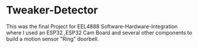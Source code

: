 # Tweaker-Detector
This was the final Project for EEL4888 Software-Hardware-Integration  where I used an ESP32 ,ESP32 Cam Board and several other components to build a motion sensor "Ring" doorbell.  
